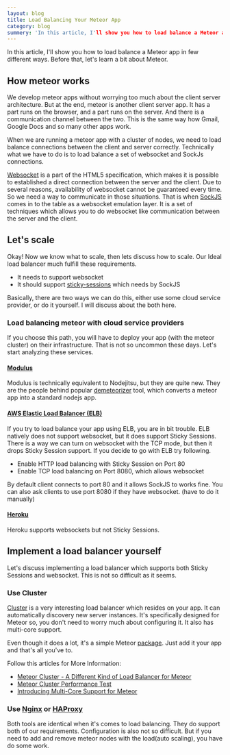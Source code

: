 ```yaml
---
layout: blog
title: Load Balancing Your Meteor App
category: blog
summery: 'In this article, I'll show you how to load balance a Meteor app in few different ways.'
---
```


In this article, I'll show you how to load balance a Meteor app in few different ways. Before that, let's learn a bit about Meteor.

## How meteor works

We develop meteor apps without worrying too much about the client server architecture. But at the end, meteor is another client server app. It has a part runs on the browser, and a part runs on the server. And there is a communication channel between the two. This is the same way how Gmail, Google Docs and so many other apps work.

When we are running a meteor app with a cluster of nodes, we need to load balance connections between the client and server correctly. Technically what we have to do is to load balance a set of websocket and SockJs connections.

[Websocket](http://en.wikipedia.org/wiki/WebSocket) is a part of the HTML5 specification, which makes it is possible to established a direct connection between the server and the client. Due to several reasons, availability of websocket cannot be guaranteed every time. So we need a way to communicate in those situations. That is when [SockJS](https://github.com/sockjs) comes in to the table as a websocket emulation layer. It is a set of techniques which allows you to do websocket like communication between the server and the client.

## Let's scale

Okay! Now we know what to scale, then lets discuss  how to scale. Our Ideal load balancer much fulfill these requirements.

* It needs to support websocket
* It should support [sticky-sessions](http://wiki.metawerx.net/wiki/StickySessions) which needs by SockJS

Basically, there are two ways we can do this, either use some cloud service provider, or do it yourself. I will discuss about the both here.

### Load balancing meteor with cloud service providers

If you choose this path, you will have to deploy your app (with the meteor cluster) on their infrastructure. That is not so uncommon these days. Let's start analyzing these services.

#### [Modulus](http://modulus.io/)
Modulus is technically equivalent to Nodejitsu, but they are quite new. They are the people behind popular [demeteorizer](https://github.com/OnModulus/demeteorizer) tool, which converts a meteor app into a standard nodejs app.

#### [AWS Elastic Load Balancer (ELB)](http://aws.amazon.com/elasticloadbalancing/)
If you try to load balance your app using ELB, you are in bit trouble. ELB natively does not support websocket, but it does support Sticky Sessions. There is a way we can turn on websocket with the TCP mode, but then it drops Sticky Session support. If you decide to go with ELB try following.

* Enable HTTP load balancing with Sticky Session on Port 80
* Enable TCP load balancing on Port 8080, which allows websocket

By default client connects to port 80 and it allows SockJS to works fine. You can also ask clients to use port 8080 if they have websocket. (have to do it manually)

#### [Heroku](https://www.heroku.com/)

Heroku supports websockets but not Sticky Sessions.

## Implement a load balancer yourself

Let's discuss  implementing a load balancer which supports both Sticky Sessions and websocket. This is not so difficult as it seems.

### Use Cluster

[Cluster](https://meteorhacks.com/cluster-a-different-kind-of-load-balancer-for-meteor.html) is a very interesting load balancer which resides on your app. It can automatically discovery new server instances. It's specifically designed for Meteor so, you don't need to worry much about configuring it. It also has multi-core support.

Even though it does a lot, it's a simple Meteor [package](https://github.com/meteorhacks/cluster). Just add it your app and that's all you've to.

Follow this articles for More Information:

* [Meteor Cluster - A Different Kind of Load Balancer for Meteor](https://meteorhacks.com/cluster-a-different-kind-of-load-balancer-for-meteor.html)
* [Meteor Cluster Performance Test](https://meteorhacks.com/cluster-performance-test-its-impressive.html)
* [Introducing Multi-Core Support for Meteor](https://meteorhacks.com/introducing-multi-core-support-for-meteor.html)

### Use [Nginx](http://wiki.nginx.org/Main) or [HAProxy](http://haproxy.1wt.eu/)

Both tools are identical when it's comes to load balancing. They do support both of our requirements. Configuration is also not so difficult. But if you need to add and remove meteor nodes with the load(auto scaling), you have do some work.
